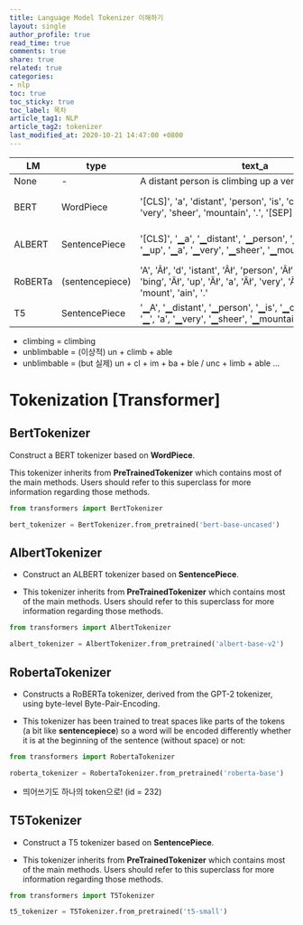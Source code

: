 ```yaml
---
title: Language Model Tokenizer 이해하기
layout: single
author_profile: true
read_time: true
comments: true
share: true
related: true
categories:
- nlp
toc: true
toc_sticky: true
toc_label: 목차
article_tag1: NLP
article_tag2: tokenizer
last_modified_at: 2020-10-21 14:47:00 +0800
---
```


| LM      | type   |text_a | text_b |
|---------|--------|-------|--------|
| None    | -               | A distant person is climbing up a very sheer mountain. | The mountain is unclimbable for humans. |
| BERT    | WordPiece       | '[CLS]', 'a', 'distant', 'person', 'is', 'climbing', 'up', 'a', 'very', 'sheer', 'mountain', '.', '[SEP]' | '[CLS]', 'the', 'mountain', 'is', 'un', '##cl', '##im', '##ba', '##ble', 'for', 'humans', '.', '[SEP]' |
| ALBERT  | SentencePiece   |'[CLS]', '▁a', '▁distant', '▁person', '▁is', '▁climbing', '▁up', '▁a', '▁very', '▁sheer', '▁mountain', '.', '[SEP]' | '[CLS]', '▁the', '▁mountain', '▁is', '▁unc', 'limb', 'able', '▁for', '▁humans', '.', '[SEP]' |
| RoBERTa | (sentencepiece) | 'A', 'Âł', 'd', 'istant', 'Âł', 'person', 'Âł', 'is', 'Âł', 'cl', 'im', 'bing', 'Âł', 'up', 'Âł', 'a', 'Âł', 'very', 'Âł', 'she', 'er', 'Âł', 'mount', 'ain', '.' | 'The', 'Âł', 'mount', 'ain', 'Âł', 'is', 'Âł', 'un', 'cl', 'imb', 'able', 'Âł', 'for', 'Âł', 'humans', '.' |
| T5      | SentencePiece   | '▁A', '▁distant', '▁person', '▁is', '▁climbing', '▁up', '▁', 'a', '▁very', '▁sheer', '▁mountain', '.' | '▁The', '▁mountain', '▁is', '▁un', 'c', 'limb', 'able', '▁for', '▁humans', '.' |

- climbing = climbing
- unblimbable = (이상적) un + climb + able
- unblimbable = (but 실제) un + cl + im + ba + ble / unc + limb + able ...

# Tokenization [Transformer]

## BertTokenizer

Construct a BERT tokenizer based on **WordPiece**.

This tokenizer inherits from **PreTrainedTokenizer** which contains most of the main methods. Users should refer to this superclass for more information regarding those methods.

```python
from transformers import BertTokenizer

bert_tokenizer = BertTokenizer.from_pretrained('bert-base-uncased')
```

## AlbertTokenizer

- Construct an ALBERT tokenizer based on **SentencePiece**.

- This tokenizer inherits from **PreTrainedTokenizer** which contains most of the main methods. Users should refer to this superclass for more information regarding those methods.

```python
from transformers import AlbertTokenizer

albert_tokenizer = AlbertTokenizer.from_pretrained('albert-base-v2')
```

## RobertaTokenizer

- Constructs a RoBERTa tokenizer, derived from the GPT-2 tokenizer, using byte-level Byte-Pair-Encoding.

- This tokenizer has been trained to treat spaces like parts of the tokens (a bit like **sentencepiece**) so a word will be encoded differently whether it is at the beginning of the sentence (without space) or not:

```python
from transformers import RobertaTokenizer

roberta_tokenizer = RobertaTokenizer.from_pretrained('roberta-base')
```

- 띄어쓰기도 하나의 token으로! (id = 232)

## T5Tokenizer

- Construct a T5 tokenizer based on **SentencePiece**.

- This tokenizer inherits from **PreTrainedTokenizer** which contains most of the main methods. Users should refer to this superclass for more information regarding those methods.

```python
from transformers import T5Tokenizer

t5_tokenizer = T5Tokenizer.from_pretrained('t5-small')
```


